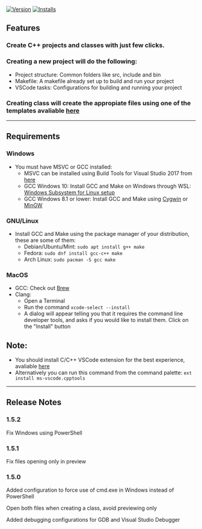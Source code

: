 [![Version][version-badge]][marketplace]
[![Installs][installs-badge]][marketplace]
## Features

### Create C++ projects and classes with just few clicks.

### Creating a new project will do the following:
  - Project structure: Common folders like src, include and bin
  - Makefile: A makefile already set up to build and run your project
  - VSCode tasks: Configurations for building and running your project

### Creating class will create the appropiate files using one of the templates avaliable [here](https://github.com/acharluk/easy-cpp-projects/tree/master/templates/classes)

---

## Requirements

### Windows

- You must have MSVC or GCC installed:
    + MSVC can be installed using Build Tools for Visual Studio 2017 from [here](https://www.visualstudio.com/downloads/)
    + GCC Windows 10: Install GCC and Make on Windows through WSL: [Windows Subsystem for Linux setup](https://github.com/acharluk/UsefulStuff/blob/master/windows/setup_wsl.md)
    + GCC Windows 8.1 or lower: Install GCC and Make using [Cygwin](https://www.cygwin.com/) or [MinGW](http://www.mingw.org/)

### GNU/Linux

- Install GCC and Make using the package manager of your distribution, these are some of them:
    + Debian/Ubuntu/Mint: `sudo apt install g++ make`
    + Fedora: `sudo dnf install gcc-c++ make`
    + Arch Linux: `sudo pacman -S gcc make`

### MacOS

- GCC: Check out [Brew](https://brew.sh/)
- Clang:
    + Open a Terminal
    + Run the command `xcode-select --install`
    + A dialog will appear telling you that it requires the command line developer tools, and asks if you would like to install them. Click on the "Install" button

## Note:
- You should install C/C++ VSCode extension for the best experience, avaliable [here](https://marketplace.visualstudio.com/items?itemName=ms-vscode.cpptools)
- Alternatively you can run this command from the command palette: `ext install ms-vscode.cpptools`

---

## Release Notes

### 1.5.2

Fix Windows using PowerShell

### 1.5.1

Fix files opening only in preview

### 1.5.0

Added configuration to force use of cmd.exe in Windows instead of PowerShell

Open both files when creating a class, avoid previewing only

Added debugging configurations for GDB and Visual Studio Debugger

[version-badge]: https://vsmarketplacebadge.apphb.com/version/ACharLuk.easy-cpp-projects.svg
[installs-badge]: https://vsmarketplacebadge.apphb.com/installs/ACharLuk.easy-cpp-projects.svg
[marketplace]: https://marketplace.visualstudio.com/items?itemName=ACharLuk.easy-cpp-projects